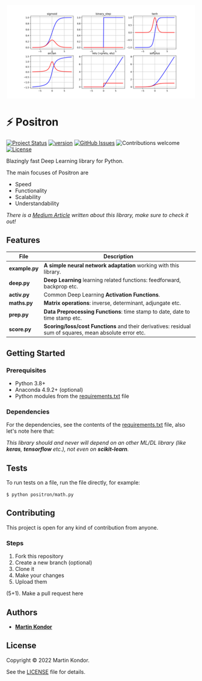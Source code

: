 <p align="center">
    <img src="docs/activfs.png" width="500px">
</p>

# ⚡ Positron

[![Project Status](https://img.shields.io/badge/status-active-brightgreen.svg)](https://github.com/MartinKondor/positron/)
[![version](https://img.shields.io/badge/version-v1.1-brightgreen.svg)](https://github.com/MartinKondor/positron)
[![GitHub Issues](https://img.shields.io/github/issues/MartinKondor/positron.svg)](https://github.com/MartinKondor/positron/issues)
![Contributions welcome](https://img.shields.io/badge/contributions-welcome-brightgreen.svg)
[![License](https://img.shields.io/badge/license-BSD-brightgreen.svg)](https://opensource.org/licenses/BSD)

Blazingly fast Deep Learning library for Python.

The main focuses of Positron are
* Speed
* Functionality
* Scalability
* Understandability

_There is a [Medium Article](https://martinkondor.medium.com/positron-linear-algebra-library-for-python-8a3c5c3e1c00) written about this library, make sure to check it out!_

## Features

| File      | Description |
| --------- | ----------- |
| **example.py**      | **A simple neural network adaptation** working with this library.       |
| **deep.py**      | **Deep Learning** learning related functions: feedforward, backprop etc.       |
| **activ.py**      | Common Deep Learning **Activation Functions**.       |
| **maths.py**      | **Matrix operations**: inverse, determinant, adjungate etc.       |
| **prep.py**      | **Data Preprocessing Functions**: time stamp to date, date to time stamp etc.        |
| **score.py**     | **Scoring/loss/cost Functions** and their derivatives: residual sum of squares, mean absolute error etc.        |

## Getting Started

### Prerequisites

* Python 3.8+
* Anaconda 4.9.2+ (optional)
* Python modules from the [requirements.txt](./requirements.txt) file

### Dependencies

For the dependencies, see the contents of the [requirements.txt](./requirements.txt) file, also let's note here that:

*This library should and never will depend on an other ML/DL library (like **keras**, **tensorflow** etc.), not even on **scikit-learn**.*

## Tests

To run tests on a file, run the file directly, for example:

```$ python positron/math.py```

## Contributing

This project is open for any kind of contribution from anyone.

### Steps

1. Fork this repository
2. Create a new branch (optional)
3. Clone it
4. Make your changes
5. Upload them

(5+1). Make a pull request here

## Authors

* **[Martin Kondor](https://github.com/MartinKondor)**

## License 

Copyright &copy; 2022 Martin Kondor.

See the [LICENSE](./LICENSE) file for details.
